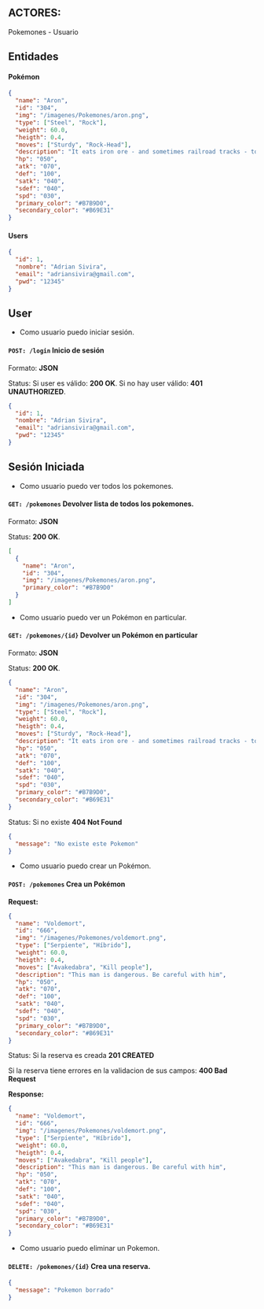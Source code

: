 ## ACTORES:

Pokemones -
Usuario

## Entidades

#### Pokémon

```json
{
  "name": "Aron",
  "id": "304",
  "img": "/imagenes/Pokemones/aron.png",
  "type": ["Steel", "Rock"],
  "weight": 60.0,
  "heigth": 0.4,
  "moves": ["Sturdy", "Rock-Head"],
  "description": "It eats iron ore - and sometimes railroad tracks - to build up the steel armor that projects its body.",
  "hp": "050",
  "atk": "070",
  "def": "100",
  "satk": "040",
  "sdef": "040",
  "spd": "030",
  "primary_color": "#B7B9D0",
  "secondary_color": "#B69E31"
}
```

#### Users

```json
{
  "id": 1,
  "nombre": "Adrian Sivira",
  "email": "adriansivira@gmail.com",
  "pwd": "12345"
}
```

## User

- Como usuario puedo iniciar sesión.

#### `POST: /login` Inicio de sesión

Formato: **JSON**

Status: Si user es válido: **200 OK**. Si no hay user válido: **401 UNAUTHORIZED**.

```json
{
  "id": 1,
  "nombre": "Adrian Sivira",
  "email": "adriansivira@gmail.com",
  "pwd": "12345"
}
```

## Sesión Iniciada

- Como usuario puedo ver todos los pokemones.

#### `GET: /pokemones` Devolver lista de todos los pokemones.

Formato: **JSON**

Status: **200 OK**.

```json
[
  {
    "name": "Aron",
    "id": "304",
    "img": "/imagenes/Pokemones/aron.png",
    "primary_color": "#B7B9D0"
  }
]
```

- Como usuario puedo ver un Pokémon en particular.

#### `GET: /pokemones/{id}` Devolver un Pokémon en particular

Formato: **JSON**

Status: **200 OK**.

```json
{
  "name": "Aron",
  "id": "304",
  "img": "/imagenes/Pokemones/aron.png",
  "type": ["Steel", "Rock"],
  "weight": 60.0,
  "heigth": 0.4,
  "moves": ["Sturdy", "Rock-Head"],
  "description": "It eats iron ore - and sometimes railroad tracks - to build up the steel armor that projects its body.",
  "hp": "050",
  "atk": "070",
  "def": "100",
  "satk": "040",
  "sdef": "040",
  "spd": "030",
  "primary_color": "#B7B9D0",
  "secondary_color": "#B69E31"
}
```

Status: Si no existe **404 Not Found**

```json
{
  "message": "No existe este Pokemon"
}
```

- Como usuario puedo crear un Pokémon.

#### `POST: /pokemones` Crea un Pokémon

**Request:**

```json
{
  "name": "Voldemort",
  "id": "666",
  "img": "/imagenes/Pokemones/voldemort.png",
  "type": ["Serpiente", "Híbrido"],
  "weight": 60.0,
  "heigth": 0.4,
  "moves": ["Avakedabra", "Kill people"],
  "description": "This man is dangerous. Be careful with him",
  "hp": "050",
  "atk": "070",
  "def": "100",
  "satk": "040",
  "sdef": "040",
  "spd": "030",
  "primary_color": "#B7B9D0",
  "secondary_color": "#B69E31"
}
```

Status: Si la reserva es creada **201 CREATED**

Si la reserva tiene errores en la validacion de sus campos:
**400 Bad Request**

**Response:**

```json
{
  "name": "Voldemort",
  "id": "666",
  "img": "/imagenes/Pokemones/voldemort.png",
  "type": ["Serpiente", "Híbrido"],
  "weight": 60.0,
  "heigth": 0.4,
  "moves": ["Avakedabra", "Kill people"],
  "description": "This man is dangerous. Be careful with him",
  "hp": "050",
  "atk": "070",
  "def": "100",
  "satk": "040",
  "sdef": "040",
  "spd": "030",
  "primary_color": "#B7B9D0",
  "secondary_color": "#B69E31"
}
```

- Como usuario puedo eliminar un Pokemon.

#### `DELETE: /pokemones/{id}` Crea una reserva.

```json
{
  "message": "Pokemon borrado"
}
```

